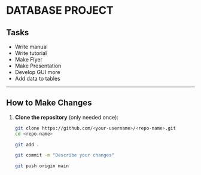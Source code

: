 # **DATABASE PROJECT**

## Tasks
- Write manual
- Write tutorial
- Make Flyer
- Make Presentation
- Develop GUI more
- Add data to tables

---

## How to Make Changes


1. **Clone the repository** (only needed once):
   ```bash
   git clone https://github.com/<your-username>/<repo-name>.git
   cd <repo-name>

   git add .

   git commit -m "Describe your changes"

   git push origin main

